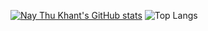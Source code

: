 [![Nay Thu Khant's GitHub stats](https://github-readme-stats.vercel.app/api?username=naythukhant&show_icons=true&theme=synthwave)](https://facebook.com/Mr.naythukhant)
![Top Langs](https://github-readme-stats.vercel.app/api/top-langs/?username=naythukhant&show_icons=true&theme=synthwave)

